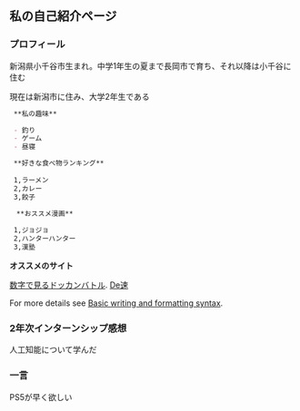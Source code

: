 ## 私の自己紹介ページ 

### プロフィール ###

新潟県小千谷市生まれ。中学1年生の夏まで長岡市で育ち、それ以降は小千谷に住む

現在は新潟市に住み、大学2年生である

```markdown
 **私の趣味** 

 - 釣り
 - ゲーム
 - 昼寝

 **好きな食べ物ランキング**
 
 1,ラーメン
 2,カレー
 3,餃子

　**おススメ漫画**
 
 1,ジョジョ
 2,ハンターハンター
 3,漢塾
```

**オススメのサイト**

  [数字で見るドッカンバトル](https://xn--n9jvd7d3d0ad5cwnpcu694dohxad89g.com/).
  [De速](http://de-baystars.doorblog.jp/)

For more details see [Basic writing and formatting syntax](https://docs.github.com/en/github/writing-on-github/getting-started-with-writing-and-formatting-on-github/basic-writing-and-formatting-syntax).

### 2年次インターンシップ感想

人工知能について学んだ

### 一言

PS5が早く欲しい

